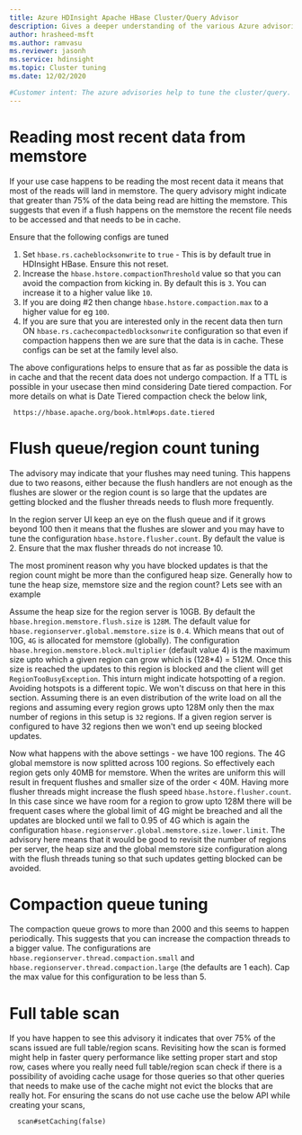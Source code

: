 ```yaml
---
title: Azure HDInsight Apache HBase Cluster/Query Advisor
description: Gives a deeper understanding of the various Azure advisories for HDInsight HBase
author: hrasheed-msft
ms.author: ramvasu
ms.reviewer: jasonh
ms.service: hdinsight
ms.topic: Cluster tuning
ms.date: 12/02/2020

#Customer intent: The azure advisories help to tune the cluster/query. This doc gives a much deeper understanding of the various advisories including the recommended configuration tunings.
---
```


# Reading most recent data from memstore
If your use case happens to be reading the most recent data it means that most of the reads will land in memstore. The query advisory might indicate that greater than 75% of the data being read are hitting the memstore. This suggests that even if a flush happens on the memstore the recent file needs to be accessed and that needs to be in cache. 

Ensure that the following configs are tuned
1.  Set `hbase.rs.cacheblocksonwrite` to `true`  - This is by default true in HDInsight HBase. Ensure this not reset.
2.  Increase the `hbase.hstore.compactionThreshold` value so that you can avoid the compaction from kicking in. By default this is `3`. You can increase it to a higher value like `10`.
3. If you are doing #2 then change `hbase.hstore.compaction.max` to a higher value for eg `100`.
4. If you are sure that you are interested only in the recent data then turn ON `hbase.rs.cachecompactedblocksonwrite` configuration so that even if compaction happens then we are sure that the data is in cache. These configs can be set at the family level also.

The above configurations helps to ensure that as far as possible the data is in cache and that the recent data does not undergo compaction. If a TTL is possible in your usecase then mind considering Date tiered compaction. For more details on what is Date Tiered compaction check the below link,
  ```
   https://hbase.apache.org/book.html#ops.date.tiered
  ```

# Flush queue/region count tuning
The advisory may indicate that your flushes may need tuning. This happens due to two reasons, either because the flush handlers are not enough as the flushes are slower or the region count is so large that the updates are getting blocked and the flusher threads needs to flush more frequently. 

In the region server UI keep an eye on the flush queue and if it grows beyond 100 then it means that the flushes are slower and you may have to tune the  configuration  `hbase.hstore.flusher.count`. By default the value is 2. Ensure that the max flusher threads do not increase 10.

The most prominent reason why you have blocked updates is that the region count might be more than the configured heap size. Generally how to tune the heap size, memstore size and the region count? Lets see with an example

Assume the heap size for the region server is 10GB. By default the `hbase.hregion.memstore.flush.size` is `128M`. The default value for `hbase.regionserver.global.memstore.size` is `0.4`. Which means that out of 10G, `4G` is allocated for memstore (globally).
The configuration `hbase.hregion.memstore.block.multiplier` (default value 4) is the maximum size upto which a given region can grow which is (128*4) = 512M. Once this size is reached the updates to this region is blocked and the client will get `RegionTooBusyException`. This inturn might indicate hotspotting of a region. Avoiding hotspots is a different topic. We won't discuss on that here in this section.
Assuming there is an even distribution of the write load on all the regions and assuming every region grows upto 128M only then the max number of regions in this setup is `32` regions. If a given region server is configured to have 32 regions then we won't end up seeing blocked updates.

Now what happens with the above settings - we have 100 regions. The 4G global memstore is now splitted across 100 regions. So effectively each region gets only 40MB for memstore. When the writes are uniform this will result in frequent flushes and smaller size of the order < 40M. Having more flusher threads might increase the flush speed `hbase.hstore.flusher.count`.
In this case since we have room for a region to grow upto 128M there will be frequent cases where the global limit of 4G might be breached and all the updates are blocked until we fall to 0.95 of 4G which is again the configuration `hbase.regionserver.global.memstore.size.lower.limit`. The advisory here means that it would be good to revisit the number of regions per server, the heap size and the global memstore size configuration along with the flush threads tuning so that such updates getting blocked can be avoided.

# Compaction queue tuning
The compaction queue grows to more than 2000 and this seems to happen periodically. This suggests that you can increase the compaction threads to a bigger value. The configurations are `hbase.regionserver.thread.compaction.small` and `hbase.regionserver.thread.compaction.large` (the defaults are 1 each).
Cap the max value for this configuration to be less than 5.

# Full table scan
If you have happen to see this advisory it indicates that over 75% of the scans issued are full table/region scans. Revisiting how the scan is formed might help in faster query performance like setting proper start and stop row, cases where you really need full table/region scan check if there is a possibility of avoiding cache usage for those queries so that other queries that needs to make use of the cache might not evict the blocks that are really hot.
For ensuring the scans do not use cache use the below API while creating your scans,
  ```
    scan#setCaching(false)
  ```

